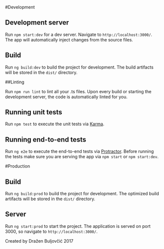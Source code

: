 #Development

## Development server

Run `npm start:dev` for a dev server. Navigate to `http://localhost:3000/`. The app will automatically inject changes from the source files.

## Build

Run `ng build:dev` to build the project for development. The build artifacts will be stored in the `dist/` directory.

##Linting

Run `npm run lint` to lint all your .ts files. Upon every build or starting the development server, the code is automatically linted for you.

## Running unit tests

Run `npm test` to execute the unit tests via [Karma](https://karma-runner.github.io).

## Running end-to-end tests

Run `ng e2e` to execute the end-to-end tests via [Protractor](http://www.protractortest.org/).
Before running the tests make sure you are serving the app via `npm start` or `npm start:dev`.

#Production

## Build

Run `ng build:prod` to build the project for development. The optimized build artifacts will be stored in the `dist/` directory.

## Server

Run `ng start:prod` to start the project. The application is served on port 3000, so navigate to `http://localhost:3000/`.

Created by Dražen Buljovčić 2017
